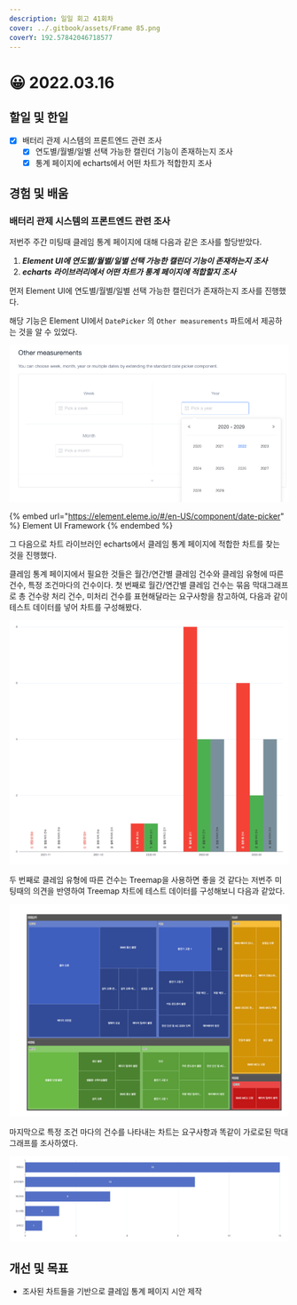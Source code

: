 ```yaml
---
description: 일일 회고 41회차
cover: ../.gitbook/assets/Frame 85.png
coverY: 192.57842046718577
---
```


# 😀 2022.03.16

## 할일 및 한일

* [x] 배터리 관제 시스템의 프론트엔드 관련 조사
  * [x] 연도별/월별/일별 선택 가능한 캘린더 기능이 존재하는지 조사
  * [x] 통계 페이지에 echarts에서 어떤 차트가 적합한지 조사

## 경험 및 배움

### 배터리 관제 시스템의 프론트엔드 관련 조사

저번주 주간 미팅때 클레임 통계 페이지에 대해 다음과 같은 조사를 할당받았다.

1. _**Element UI에 연도별/월별/일별 선택 가능한 캘린더 기능이 존재하는지 조사**_
2. _**echarts 라이브러리에서 어떤 차트가 통계 페이지에 적합할지 조사**_



먼저 Element UI에 연도별/월별/일별 선택 가능한 캘린더가 존재하는지 조사를 진행했다.

해당 기능은 Element UI에서 `DatePicker` 의 `Other measurements` 파트에서 제공하는 것을 알 수 있었다.

![연도 선택 캘린더 기능 예시](<../.gitbook/assets/image (7) (1).png>)

{% embed url="https://element.eleme.io/#/en-US/component/date-picker" %}
Element UI Framework
{% endembed %}



그 다음으로 차트 라이브러인 echarts에서 클레임 통계 페이지에 적합한 차트를 찾는 것을 진행했다.

클레임 통계 페이지에서 필요한 것들은 월간/연간별 클레임 건수와 클레임 유형에 따른 건수, 특정 조건마다의 건수이다. 첫 번째로 월간/연간별 클레임 건수는 묶음 막대그래프로 총 건수랑 처리 건수, 미처리 건수를 표현해달라는 요구사항을 참고하여, 다음과 같이 테스트 데이터를 넣어 차트를 구성해봤다.

![클레임 건수 통계 차트 예시](<../.gitbook/assets/image (8) (1).png>)



두 번째로 클레임 유형에 따른 건수는 Treemap을 사용하면 좋을 것 같다는 저번주 미팅때의 의견을 반영하여 Treemap 차트에 테스트 데이터를 구성해보니 다음과 같았다.

![Treemap 차트 예시](<../.gitbook/assets/image (6) (1).png>)



마지막으로 특정 조건 마다의 건수를 나타내는 차트는 요구사항과 똑같이 가로로된 막대 그래프를 조사하였다.

![가로 막대 그래프 예시](<../.gitbook/assets/image (9).png>)

## 개선 및 목표

* 조사된 차트들을 기반으로 클레임 통계 페이지 시안 제작
